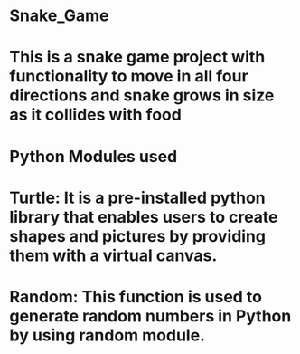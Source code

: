# Snake_Game

# This is a snake game project with functionality to move in all four directions and snake grows in size as it collides with food
# Python Modules used
# Turtle: It is a pre-installed python library that enables users to create shapes and pictures by providing them with a virtual canvas.
# Random: This function is used to generate random numbers in Python by using random module.
